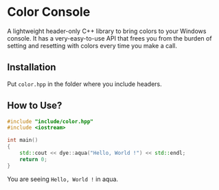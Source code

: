 # Color Console

A lightweight header-only C++ library to bring colors to your Windows console. It has a very-easy-to-use API that frees you from the burden of setting and resetting with colors every time you make a call.

## Installation

Put `color.hpp` in the folder where you include headers.

## How to Use?

```c++
#include "include/color.hpp"
#include <iostream>

int main()
{
    std::cout << dye::aqua("Hello, World !") << std::endl;
    return 0;
}
```

You are seeing `Hello, World !` in aqua.

